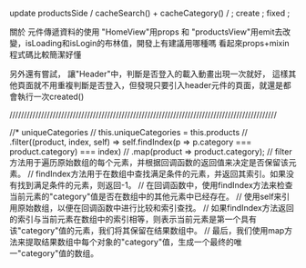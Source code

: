 update productsSide / cacheSearch() + cacheCategory() /  ; 
create  ;
fixed  ; 

關於 元件傳遞資料的使用
"HomeView"用props 和 "productsView"用emit去改變，isLoading和isLogin的布林值，開發上有建議用哪種嗎
看起來props+mixin 程式碼比較簡潔好懂

另外還有嘗試，
讓"Header"中，判斷是否登入的載入動畫出現一次就好，
這樣其他頁面就不用重複判斷是否登入，但發現只要引入header元件的頁面，就還是都會執行一次created()


 /////////////////////////////////////////////////////////////////////////////////////////////

//* uniqueCategories
// this.uniqueCategories = this.products
//   .filter((product, index, self) => self.findIndex(p => p.category === product.category) === index)
//   .map(product => product.category);
// filter方法用于遍历原始数组的每个元素，并根据回调函数的返回值来决定是否保留该元素。
// findIndex方法用于在数组中查找满足条件的元素，并返回其索引。如果没有找到满足条件的元素，则返回-1。
// 在回调函数中，使用findIndex方法来检查当前元素的"category"值是否在数组中的其他元素中已经存在。
// 使用self来引用原始数组，以便在回调函数中进行比较和索引查找。
// 如果findIndex方法返回的索引与当前元素在数组中的索引相等，则表示当前元素是第一个具有该"category"值的元素，我们将其保留在结果数组中。
// 最后，我们使用map方法来提取结果数组中每个对象的"category"值，生成一个最终的唯一"category"值的数组。
